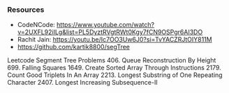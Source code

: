 ### Resources
* CodeNCode: https://www.youtube.com/watch?v=2UXFL92iILg&list=PL5DyztRVgtRWt0Kgy7fCN9OSPgr6AI3DO
* Rachit Jain: https://youtu.be/Ic7OO3Uw6J0?si=TvYACZRJtOIY811M
* https://github.com/kartik8800/segTree


Leetcode Segment Tree Problems
406. Queue Reconstruction By Height
699. Falling Squares
1649. Create Sorted Array Through Instructions
2179. Count Good Triplets In An Array
2213. Longest Substring of One Repeating Character
2407. Longest Increasing Subsequence-II
